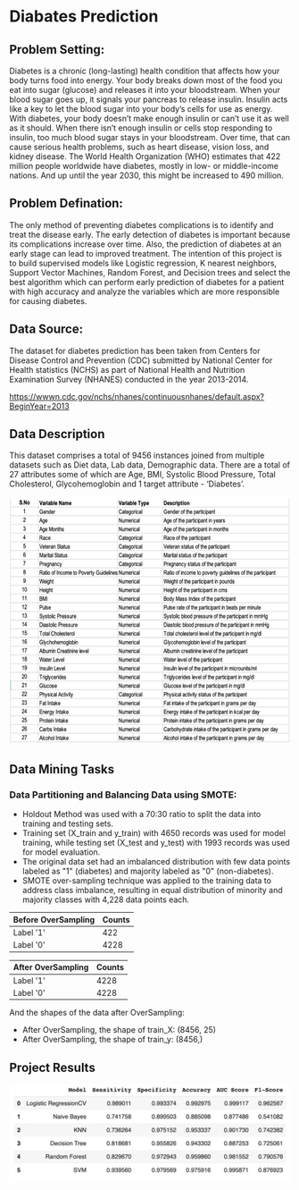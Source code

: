 
# Diabates Prediction 

## Problem Setting:
Diabetes is a chronic (long-lasting) health condition that affects how your body turns food into energy. Your body breaks down most of the food you eat into sugar (glucose) and releases it into your bloodstream. When your blood sugar goes up, it signals your pancreas to release insulin. Insulin acts like a key to let the blood sugar into your body’s cells for use as energy. With diabetes, your body doesn’t make enough insulin or can’t use it as well as it should. When there isn’t enough insulin or cells stop responding to insulin, too much blood sugar stays in your bloodstream. Over time, that can cause serious health problems, such as heart disease, vision loss, and kidney disease. The World Health Organization (WHO) estimates that 422 million people worldwide have diabetes, mostly in low- or middle-income nations. And up until the year 2030, this might be increased to 490 million.

## Problem Defination:
The only method of preventing diabetes complications is to identify and treat the disease early. The early detection of diabetes is important because its complications increase over time. Also, the prediction of diabetes at an early stage can lead to improved treatment. The intention of this project is to build supervised models like Logistic regression, K nearest neighbors, Support Vector Machines, Random Forest, and Decision trees and select the best algorithm which can perform early prediction of diabetes for a patient with high accuracy and analyze the variables which are more responsible for causing diabetes.

## Data Source:
The dataset for diabetes prediction has been taken from Centers for Disease Control and Prevention (CDC) submitted by National Center for Health statistics (NCHS) as part of National Health and Nutrition Examination Survey (NHANES) conducted in the year 2013-2014.

https://wwwn.cdc.gov/nchs/nhanes/continuousnhanes/default.aspx?BeginYear=2013





## Data Description
This dataset comprises a total of 9456 instances joined from multiple datasets such as Diet data, Lab data, Demographic data. There are a total of 27 attributes some of which are Age, BMI, Systolic Blood Pressure, Total Cholesterol, Glycohemoglobin and 1 target attribute - ‘Diabetes’.

![Image](https://github.com/Kandukuri-Nikhil/Diabetes-Prediction-ML/blob/main/Images/Picture1.png?raw=True)


## Data Mining Tasks
### Data Partitioning and Balancing Data using SMOTE:

- Holdout Method was used with a 70:30 ratio to split the data into training and testing sets.
- Training set (X_train and y_train) with 4650 records was used for model training, while testing set (X_test and y_test) with 1993 records was used for model evaluation.
- The original data set had an imbalanced distribution with few data points labeled as "1" (diabetes) and majority labeled as "0" (non-diabetes).
- SMOTE over-sampling technique was applied to the training data to address class imbalance, resulting in equal distribution of minority and majority classes with 4,228 data points each.


| Before OverSampling | Counts |
|----------------------|--------|
| Label '1'            | 422    |
| Label '0'            | 4228   |

| After OverSampling | Counts |
|---------------------|--------|
| Label '1'           | 4228   |
| Label '0'           | 4228   |

And the shapes of the data after OverSampling:

- After OverSampling, the shape of train_X: (8456, 25)
- After OverSampling, the shape of train_y: (8456,)

## Project Results

![Image](https://github.com/Kandukuri-Nikhil/Diabetes-Prediction-ML/blob/main/Images/Picture3.png?raw=True)









